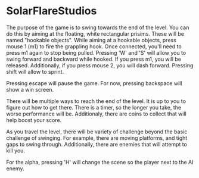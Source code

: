 # SolarFlareStudios

The purpose of the game is to swing towards the end of the level. You can do this by aiming at the floating, white rectangular prisims. These will be named "hookable objects". While aiming at a hookable objects, press mouse 1 (m1) to fire the grappling hook. Once connected, you'll need to press m1 again to stop being pulled. Pressing 'W' and 'S' will allow you to swing forward and backward while hooked. If you press m1, you will be released. Additionally, if you press mouse 2, you will dash forward. Pressing shift will allow to sprint.

Pressing escape will pause the game. For now, pressing backspace will show a win screen.

There will be multiple ways to reach the end of the level. It is up to you to figure out how to get there. There is a timer, so the longer you take, the worse performance will be. Additionaly, there are coins to collect that will help boost your score.

As you travel the level, there will be variety of challenge beyond the basic challenge of swinging. For example, there are moving platforms, and tight gaps to swing through. Additionally, there are enemies that will attempt to kill you.

For the alpha, pressing 'H' will change the scene so the player next to the AI enemy.
